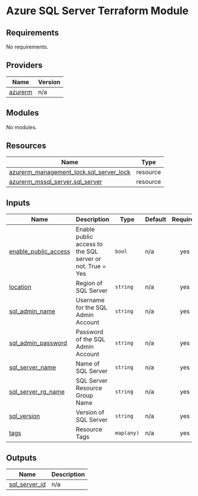 # Azure SQL Server Terraform Module

<!-- BEGINNING OF PRE-COMMIT-TERRAFORM DOCS HOOK -->
## Requirements

No requirements.

## Providers

| Name | Version |
|------|---------|
| <a name="provider_azurerm"></a> [azurerm](#provider\_azurerm) | n/a |

## Modules

No modules.

## Resources

| Name | Type |
|------|------|
| [azurerm_management_lock.sql_server_lock](https://registry.terraform.io/providers/hashicorp/azurerm/latest/docs/resources/management_lock) | resource |
| [azurerm_mssql_server.sql_server](https://registry.terraform.io/providers/hashicorp/azurerm/latest/docs/resources/mssql_server) | resource |

## Inputs

| Name | Description | Type | Default | Required |
|------|-------------|------|---------|:--------:|
| <a name="input_enable_public_access"></a> [enable\_public\_access](#input\_enable\_public\_access) | Enable public access to the SQL server or not.  True = Yes | `bool` | n/a | yes |
| <a name="input_location"></a> [location](#input\_location) | Region of SQL Server | `string` | n/a | yes |
| <a name="input_sql_admin_name"></a> [sql\_admin\_name](#input\_sql\_admin\_name) | Username for the SQL Admin Account | `string` | n/a | yes |
| <a name="input_sql_admin_password"></a> [sql\_admin\_password](#input\_sql\_admin\_password) | Password of the SQL Admin Account | `string` | n/a | yes |
| <a name="input_sql_server_name"></a> [sql\_server\_name](#input\_sql\_server\_name) | Name of SQL Server | `string` | n/a | yes |
| <a name="input_sql_server_rg_name"></a> [sql\_server\_rg\_name](#input\_sql\_server\_rg\_name) | SQL Server Resource Group Name | `string` | n/a | yes |
| <a name="input_sql_version"></a> [sql\_version](#input\_sql\_version) | Version of SQL Server | `string` | n/a | yes |
| <a name="input_tags"></a> [tags](#input\_tags) | Resource Tags | `map(any)` | n/a | yes |

## Outputs

| Name | Description |
|------|-------------|
| <a name="output_sql_server_id"></a> [sql\_server\_id](#output\_sql\_server\_id) | n/a |
<!-- END OF PRE-COMMIT-TERRAFORM DOCS HOOK -->
